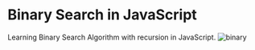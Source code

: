 # Binary Search in JavaScript
Learning Binary Search Algorithm with recursion in JavaScript.
![binary](https://cloud.githubusercontent.com/assets/19313175/21753615/64b87ada-d5b6-11e6-9be4-99b5ee02b38a.PNG)
